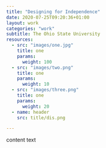 ```yaml
---
title: "Designing for Independence"
date: 2020-07-25T09:20:36+01:00
layout: work
categories: "work"
subtitle: The Ohio State University
resources:
  - src: "images/one.jpg"
    title: one
    params:
      weight: 100
  - src: "images/two.png"
    title: one
    params:
      weight: 10
  - src: "images/three.png"
    title: one
    params:
      weight: 20
  - name: header
    src: title/dis.png

---
```


content text 